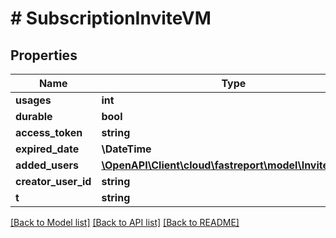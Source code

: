 # # SubscriptionInviteVM

## Properties

Name | Type | Description | Notes
------------ | ------------- | ------------- | -------------
**usages** | **int** |  | [optional]
**durable** | **bool** |  | [optional]
**access_token** | **string** |  | [optional]
**expired_date** | **\DateTime** |  | [optional]
**added_users** | [**\OpenAPI\Client\cloud\fastreport\model\InvitedUser[]**](InvitedUser.md) |  | [optional]
**creator_user_id** | **string** |  | [optional]
**t** | **string** |  |

[[Back to Model list]](../../README.md#models) [[Back to API list]](../../README.md#endpoints) [[Back to README]](../../README.md)
